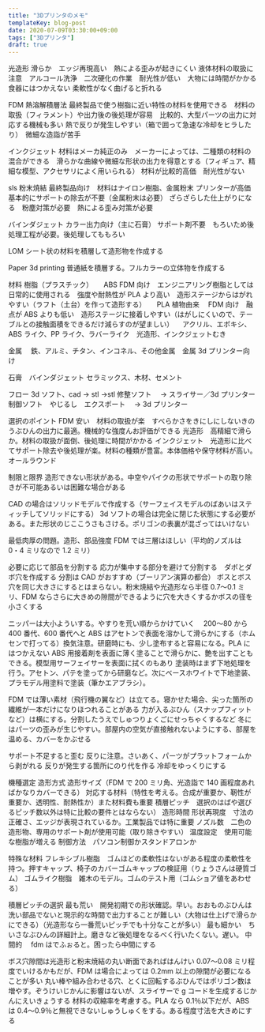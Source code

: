 ```yaml
---
title: "3Dプリンタのメモ"
templateKey: blog-post
date: 2020-07-09T03:30:00+09:00
tags: ["3Dプリンタ"]
draft: true
---
```


光造形
滑らか　エッジ再現高い　熱による歪みが起きにくい
液体材料の取扱に注意　アルコール洗浄　二次硬化の作業　耐光性が低い　大物には時間がかかる
食器にはつかえない
柔軟性がなく曲げると折れる

<!--more-->

FDM 熱溶解積層法
最終製品で使う樹脂に近い特性の材料を使用できる　材料の取扱（フィラメント）や出力後の後処理が容易　比較的、大型パーツの出力に対応する機械も多い
熱で反りが発生しやすい（箱で囲って急速な冷却をヒラしたり）　微細な造詣が苦手

インクジェット
材料はメーカ純正のみ　メーカーによっては、二種類の材料の混合ができる　滑らかな曲線や微細な形状の出力を得意とする（フィギュア、精細な模型、アクセサリによく用いられる）
材料が比較的高価　耐光性がない

sls 粉末焼結
最終製品向け　材料はナイロン樹脂、金属粉末
プリンターが高価
基本的にサポートの除去が不要（金属粉末は必要）
ざらざらした仕上がりになる　粉塵対策が必要　熱による歪み対策が必要

バインダジェット
カラー出力向け（主に石膏）
サポート剤不要　もろいため後処理工程が必要。後処理してももろい

LOM
シート状の材料を積層して造形物を作成する

Paper 3d printing
普通紙を積層する。フルカラーの立体物を作成する

材料
樹脂（プラスチック）
　 ABS FDM 向け　エンジニアリング樹脂としては日常的に使用される　強度や耐熱性が PLA より高い　造形ステージからはがれやすい（ラフト（土台）を作って造形する）
　 PLA 植物由来　 FDM 向け　融点が ABS よりも低い　造形ステージに接着しやすい（はがしにくいので、テーブルとの接触面積をできるだけ減らすのが望ましい）
　アクリル、エポキシ、ABS ライク、PP ライク、ラバーライク　光造形、インクジェットむき

金属
　鉄、アルミ、チタン、インコネル、その他金属　金属 3d プリンター向け

石膏　バインダジェット
セラミックス、木材、セメント

フロー
3d ソフト、cad → stl →stl 修整ソフト　 → スライサー／3d プリンター制御ソフト　やじるし　エクスポート　 → 3d プリンター

選択のポイント
FDM 安い　材料の取扱が楽　すべらかさをきにしにしないきのうぶひんの出力に最適。機械的な強度んお評価ができる
光造形　高精細で滑らか。材料の取扱が面倒、後処理に時間がかかる
インクジェット　光造形に比べてサポート除去や後処理が楽。材料の種類が豊富。本体価格や保守材料が高い。オールラウンド

制限と限界
造形できない形状がある。中空やパイクの形状でサポートの取り除きが不可能あるいは困難な場合がある

CAD の場合はソリッドモデルで作成する（サーフェイスモデルのばあいはスティッチしてソリッドにする）
3d ソフトの場合は完全に閉じた状態にする必要がある。また形状のじここうさもさける。ポリゴンの表裏が混ざってはいけない

最低肉厚の問題。造形、部品強度
FDM では三層はほしい（平均的ノズルは　 0・4 ミリなので 1.2 ミリ）

必要に応じて部品を分割する
応力が集中する部分を避けて分割する　ダボとダボ穴を作成する
分割は CAD がおすすめ（ブーリアン演算の都合）
ボスとボス穴を同じ大きさにするとはまらない。粉末焼結や光造形なら半径 0.7〜0.1 ミリ、FDM ならさらに大きめの隙間ができるように穴を大きくするかボスの径を小さくする

ニッパーは大小よういする。やすりを荒い順からかけていく　 200〜80 から 400 番代、600 番代へと
ABS はアセトンで表面を溶かして滑らかにする（ホムセンで打ってる）換気注意。研磨時にも、少し塗布すると容易になる。PLA にはつかえない
ABS 用接着剤を表面に薄く塗ることで滑らかに、艶を出すこともできる。模型用サーフェイサーを表面に拭くのもあり
塗装時はまず下地処理を行う。アセトン、パテを塗ってから研磨など。次にベースホワイトで下地塗装、プラモデル用塗料で塗装（筆かエアブラシ）。

FDM では薄い素材（飛行機の翼など）は立てる。寝かせた場合、尖った箇所の繊維が一本だけになりほつれることがある
力が入るぶひん（スナップフィットなど）は横にする。分割したうえでしゅつりょくごにせっちゃくするなど
冬にはパーツの歪みが生じやすい。部屋内の空気が直接触れないようにする、部屋を温める、カバーをかぶせる

サポート不足すると歪む
反りに注意。さいあく、パーツがプラットフォームから剥がれる
反りが発生する箇所にのり代を作る
冷却をゆっくりにする

機種選定
造形方式
造形サイズ（FDM で 200 ミリ角、光造詣で 140 画程度あればかなりカバーできる）
対応する材料（特性を考える。合成が重要か、靭性が重要か、透明性、耐熱性か）また材料費も重要
積層ピッチ　選択のはばや選びるピッチ数以外は特に比較の要件とはならない）
造形時間
形状再現度　寸法の正確さ、エッジが表現されているか。工業製品では特に重要
ノズル数　二色の造形物、専用のサポート剤が使用可能（取り除きやすい）
温度設定　使用可能な樹脂が増える
制御方法　パソコン制御かスタンドアロンか

特殊な材料
フレキシブル樹脂　ゴムほどの柔軟性はないがある程度の柔軟性を持つ。押すキャップ、椅子のカバーゴムキャップの検証用（りょうさんは硬質ゴム）
ゴムライク樹脂　雑木のモデル。ゴムのテスト用（ゴムショア値をあわせる）

積層ピッチの選択
最も荒い　開発初期での形状確認。早い。おおものぶひんは洗い部品でないと現示的な時間で出力することが難しい（大物は仕上げで滑らかにできる）（光造形なら一番荒いピッチでも十分なことが多い）
最も細かい　ちいさなぶひんの詳細計上。磨きなど後処理をなるべく行いたくない。遅い。
中間的　 fdm はでふぉると。困ったら中間にする

ボス穴隙間は光造形と粉末焼結の丸い断面であればはんけい 0.07〜0.08 ミリ程度でいけるかもだが、FDM は場合によっては 0.2mm 以上の隙間が必要になることが多い
丸い棒や組み合わせる穴、とくに回転するぶひんではポリゴン数は増やす。ぞうけいじかんに影響はないが、スライサーで g コードを生成するじかんにえいきょうする
材料の収縮率を考慮する。PLA なら 0.1％以下だが、ABS は 0.4〜0.9％と無視できないしゅうしゅくをする。ある程度寸法を大きめにする
